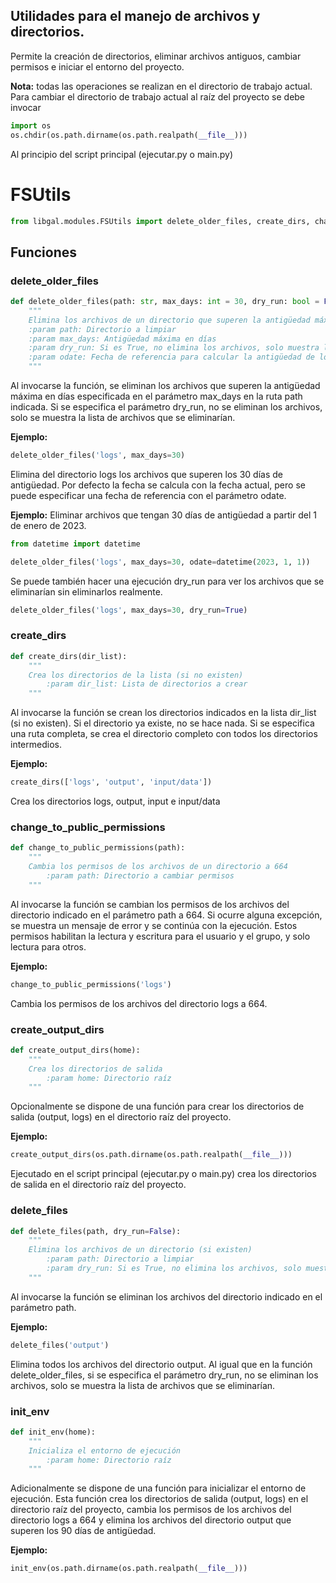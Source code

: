 ## Utilidades para el manejo de archivos y directorios.
Permite la creación de directorios, eliminar archivos antiguos, cambiar permisos e iniciar el entorno del proyecto.

**Nota:** todas las operaciones se realizan en el directorio de trabajo actual.
Para cambiar el directorio de trabajo actual al raíz del proyecto se debe invocar 
```python
import os
os.chdir(os.path.dirname(os.path.realpath(__file__)))
```
Al principio del script principal (ejecutar.py o main.py)

# FSUtils
```python
from libgal.modules.FSUtils import delete_older_files, create_dirs, change_to_public_permissions, create_output_dirs, delete_files, init_env
```

## Funciones

### delete_older_files
```python
def delete_older_files(path: str, max_days: int = 30, dry_run: bool = False, odate = None):
    """
    Elimina los archivos de un directorio que superen la antigüedad máxima
    :param path: Directorio a limpiar
    :param max_days: Antigüedad máxima en días
    :param dry_run: Si es True, no elimina los archivos, solo muestra los que eliminaría
    :param odate: Fecha de referencia para calcular la antigüedad de los archivos
    """
```

Al invocarse la función, se eliminan los archivos que superen la antigüedad máxima en días especificada en el parámetro max_days en la ruta path indicada.
Si se especifica el parámetro dry_run, no se eliminan los archivos, solo se muestra la lista de archivos que se eliminarían.

**Ejemplo:**
```python
delete_older_files('logs', max_days=30)
```
Elimina del directorio logs los archivos que superen los 30 días de antigüedad.
Por defecto la fecha se calcula con la fecha actual, pero se puede especificar una fecha de referencia con el parámetro odate.

**Ejemplo:** 
Eliminar archivos que tengan 30 días de antigüedad a partir del 1 de enero de 2023.
```python
from datetime import datetime

delete_older_files('logs', max_days=30, odate=datetime(2023, 1, 1))
```

Se puede también hacer una ejecución dry_run para ver los archivos que se eliminarían sin eliminarlos realmente.
```python
delete_older_files('logs', max_days=30, dry_run=True)
```

### create_dirs
```python
def create_dirs(dir_list):
    """
    Crea los directorios de la lista (si no existen)
        :param dir_list: Lista de directorios a crear
    """
```
Al invocarse la función se crean los directorios indicados en la lista dir_list (si no existen).
Si el directorio ya existe, no se hace nada.
Si se especifica una ruta completa, se crea el directorio completo con todos los directorios intermedios.

**Ejemplo:**
```python
create_dirs(['logs', 'output', 'input/data'])
```
Crea los directorios logs, output, input e input/data 

### change_to_public_permissions
```python
def change_to_public_permissions(path):
    """
    Cambia los permisos de los archivos de un directorio a 664
        :param path: Directorio a cambiar permisos
    """
```
Al invocarse la función se cambian los permisos de los archivos del directorio indicado en el parámetro path a 664. 
Si ocurre alguna excepción, se muestra un mensaje de error y se continúa con la ejecución. 
Estos permisos habilitan la lectura y escritura para el usuario y el grupo, y solo lectura para otros.

**Ejemplo:**
```python
change_to_public_permissions('logs')
```
Cambia los permisos de los archivos del directorio logs a 664.

### create_output_dirs
```python
def create_output_dirs(home):
    """
    Crea los directorios de salida
        :param home: Directorio raíz
    """
```
Opcionalmente se dispone de una función para crear los directorios de salida 
(output, logs) en el directorio raíz del proyecto.

**Ejemplo:**
```python
create_output_dirs(os.path.dirname(os.path.realpath(__file__)))
```
Ejecutado en el script principal (ejecutar.py o main.py) crea los directorios de salida en el directorio raíz del proyecto.

### delete_files
```python
def delete_files(path, dry_run=False):
    """
    Elimina los archivos de un directorio (si existen)
        :param path: Directorio a limpiar
        :param dry_run: Si es True, no elimina los archivos, solo muestra los que eliminaría
    """
```
Al invocarse la función se eliminan los archivos del directorio indicado en el parámetro path.

**Ejemplo:**
```python
delete_files('output')
```
Elimina todos los archivos del directorio output. 
Al igual que en la función delete_older_files, si se especifica el parámetro dry_run, no se eliminan los archivos, solo se muestra la lista de archivos que se eliminarían.

### init_env
```python
def init_env(home):
    """
    Inicializa el entorno de ejecución
        :param home: Directorio raíz
    """
```

Adicionalmente se dispone de una función para inicializar el entorno de ejecución. 
Esta función crea los directorios de salida (output, logs) en el directorio raíz del proyecto,
cambia los permisos de los archivos del directorio logs a 664 y elimina los archivos del directorio output que superen los 90 días de antigüedad. 

**Ejemplo:**
```python
init_env(os.path.dirname(os.path.realpath(__file__)))
```
